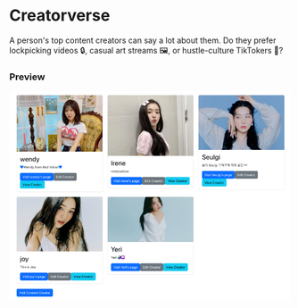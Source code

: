 # Creatorverse
A person's top content creators can say a lot about them. Do they prefer lockpicking videos 🔒, casual art streams 🖼️, or hustle-culture TikTokers 📱?

### Preview
![img.png](img.png)